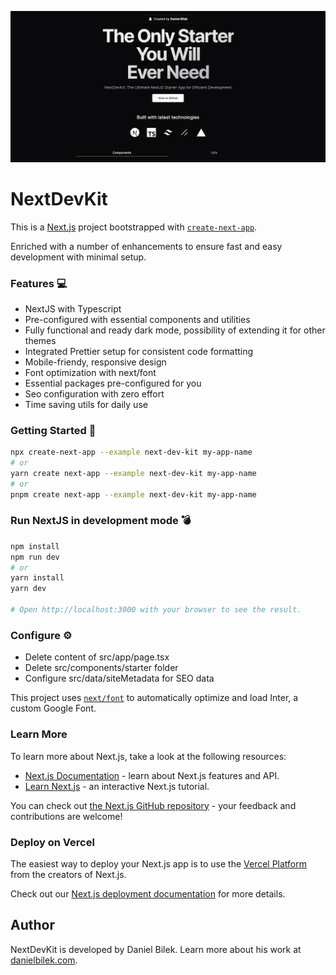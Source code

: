 ![NextDevKit](/public/nextdevkit.png "NextDevKit")

# NextDevKit

This is a [Next.js](https://nextjs.org/) project bootstrapped with [`create-next-app`](https://github.com/vercel/next.js/tree/canary/packages/create-next-app).

Enriched with a number of enhancements to ensure fast and easy development with minimal setup. 

### Features 💻
- NextJS with Typescript
- Pre-configured with essential components and utilities
- Fully functional and ready dark mode, possibility of extending it for other themes
- Integrated Prettier setup for consistent code formatting
- Mobile-friendy, responsive design
- Font optimization with next/font
- Essential packages pre-configured for you
- Seo configuration with zero effort
- Time saving utils for daily use

### Getting Started 🚀

```bash
npx create-next-app --example next-dev-kit my-app-name
# or
yarn create next-app --example next-dev-kit my-app-name
# or
pnpm create next-app --example next-dev-kit my-app-name


```

### Run NextJS in development mode 💣

```bash
npm install
npm run dev
# or
yarn install
yarn dev

# Open http://localhost:3000 with your browser to see the result.
```

### Configure ⚙️

 - Delete content of src/app/page.tsx
 - Delete src/components/starter folder
 - Configure src/data/siteMetadata for SEO data

This project uses [`next/font`](https://nextjs.org/docs/basic-features/font-optimization) to automatically optimize and load Inter, a custom Google Font.

### Learn More

To learn more about Next.js, take a look at the following resources:

- [Next.js Documentation](https://nextjs.org/docs) - learn about Next.js features and API.
- [Learn Next.js](https://nextjs.org/learn) - an interactive Next.js tutorial.

You can check out [the Next.js GitHub repository](https://github.com/vercel/next.js/) - your feedback and contributions are welcome!

### Deploy on Vercel

The easiest way to deploy your Next.js app is to use the [Vercel Platform](https://vercel.com/new?utm_medium=default-template&filter=next.js&utm_source=create-next-app&utm_campaign=create-next-app-readme) from the creators of Next.js.

Check out our [Next.js deployment documentation](https://nextjs.org/docs/deployment) for more details.

## Author

NextDevKit is developed by Daniel Bilek. Learn more about his work at [danielbilek.com](https://danielbilek.com).
